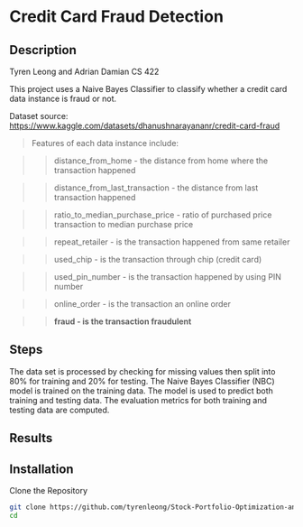 # Credit Card Fraud Detection


## Description
Tyren Leong and Adrian Damian
CS 422

This project uses a Naive Bayes Classifier to classify whether a credit card data instance is fraud or not.

Dataset source: https://www.kaggle.com/datasets/dhanushnarayananr/credit-card-fraud

>Features of each data instance include:

>>distance_from_home - the distance from home where the transaction happened

>>distance_from_last_transaction - the distance from last transaction happened

>>ratio_to_median_purchase_price - ratio of purchased price transaction to median purchase price

>>repeat_retailer - is the transaction happened from same retailer

>>used_chip - is the transaction through chip (credit card)

>>used_pin_number - is the transaction happened by using PIN number

>>online_order - is the transaction an online order

>>**fraud - is the transaction fraudulent**


## Steps
The data set is processed by checking for missing values then split into 80% for training and 20% for testing.
The Naive Bayes Classifier (NBC) model is trained on the training data.
The model is used to predict both training and testing data.
The evaluation metrics for both training and testing data are computed.

## Results


## Installation

Clone the Repository


```bash
git clone https://github.com/tyrenleong/Stock-Portfolio-Optimization-and-Risk-Analysis.git
cd 
```
